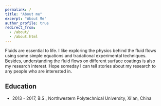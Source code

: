 ```yaml
---
permalink: /
title: "About me"
excerpt: "About Me"
author_profile: true
redirect_from: 
  - /about/
  - /about.html
---
```


Fluids are essential to life. I like exploring the physics behind the fluid flows using some simple equations and tradational experimental techniques. Besides, understanding the fluid flows on different surface coatings is also my research interest. Hope someday I can tell stories about my research to any people who are interested in.

## Education
* 2013 - 2017, B.S., Northwestern Polytechnical University, Xi'an, China
